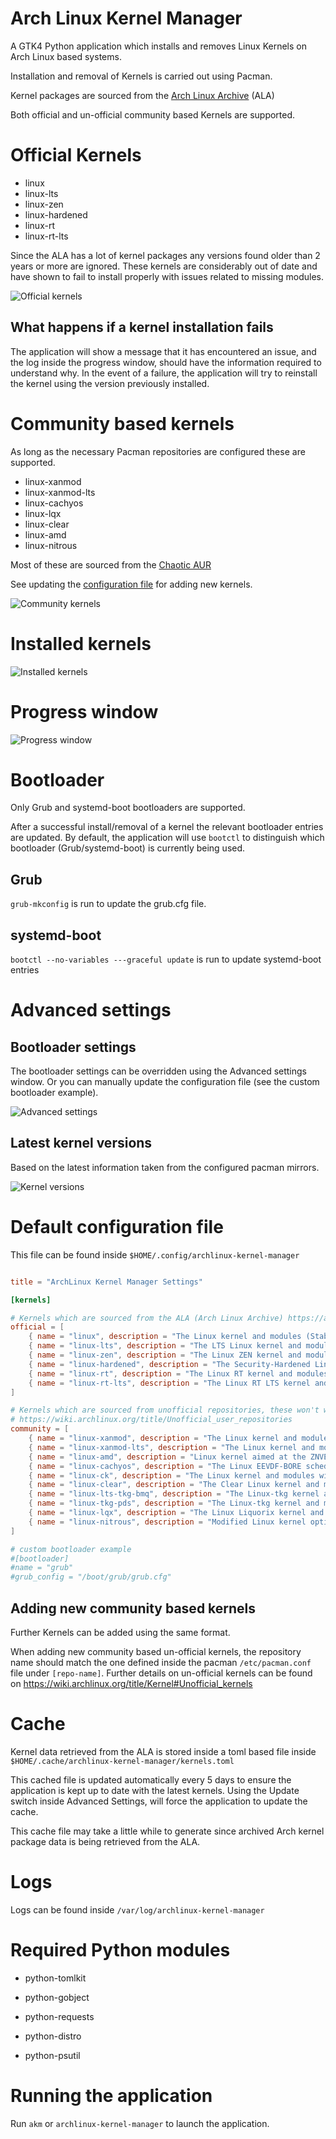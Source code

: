 # Arch Linux Kernel Manager

A GTK4 Python application which installs and removes Linux Kernels on Arch Linux based systems.

Installation and removal of Kernels is carried out using Pacman.

Kernel packages are sourced from the [Arch Linux Archive](https://wiki.archlinux.org/title/Arch_Linux_Archive) (ALA)

Both official and un-official community based Kernels are supported.

# Official Kernels

- linux
- linux-lts
- linux-zen
- linux-hardened
- linux-rt
- linux-rt-lts

Since the ALA has a lot of kernel packages any versions found older than 2 years or more are ignored.
These kernels are considerably out of date and have shown to fail to install properly with issues related to missing modules.

![Official kernels](https://github.com/arcolinux/archlinux-kernel-manager-dev/assets/121581829/2e30c26f-a06d-4ab9-91a7-14e1ced99389)

## What happens if a kernel installation fails

The application will show a message that it has encountered an issue, and the log inside the progress window, should have the information required to understand why.
In the event of a failure, the application will try to reinstall the kernel using the version previously installed.

# Community based kernels

As long as the necessary Pacman repositories are configured these are supported.

- linux-xanmod
- linux-xanmod-lts
- linux-cachyos
- linux-lqx
- linux-clear
- linux-amd
- linux-nitrous

Most of these are sourced from the [Chaotic AUR](https://aur.chaotic.cx)

See updating the [configuration file](#Adding-new-community-based-kernels) for adding new kernels.

![Community kernels](https://github.com/arcolinux/archlinux-kernel-manager-dev/assets/121581829/8e28de8d-35eb-45b2-b799-cd691c092852)

# Installed kernels

![Installed kernels](https://github.com/arcolinux/archlinux-kernel-manager-dev/assets/121581829/75e98bd6-dd46-4c91-807c-a042cb3a3f04)

# Progress window

![Progress window](https://github.com/DeltaCopy/archlinux-kernel-manager/assets/121581829/2b7e97db-06f6-4152-bf13-b81fbc42b63c)

# Bootloader

Only Grub and systemd-boot bootloaders are supported.

After a successful install/removal of a kernel the relevant bootloader entries are updated.
By default, the application will use `bootctl` to distinguish which bootloader (Grub/systemd-boot) is currently being used.

## Grub

`grub-mkconfig` is run to update the grub.cfg file.

## systemd-boot

`bootctl --no-variables ---graceful update` is run to update systemd-boot entries

# Advanced settings

## Bootloader settings

The bootloader settings can be overridden using the Advanced settings window.
Or you can manually update the configuration file (see the custom bootloader example).

![Advanced settings](https://github.com/arcolinux/archlinux-kernel-manager-dev/assets/121581829/0a5cd26d-7991-4cea-ab43-26c36e57b135)

## Latest kernel versions

Based on the latest information taken from the configured pacman mirrors.

![Kernel versions](https://github.com/arcolinux/archlinux-kernel-manager-dev/assets/121581829/a4dccbf9-969a-4ef0-bd8c-b212f31ea2cb)

# Default configuration file

This file can be found inside `$HOME/.config/archlinux-kernel-manager`

```toml

title = "ArchLinux Kernel Manager Settings"

[kernels]

# Kernels which are sourced from the ALA (Arch Linux Archive) https://archive.archlinux.org
official = [
    { name = "linux", description = "The Linux kernel and modules (Stable)", headers = "linux-headers" },
    { name = "linux-lts", description = "The LTS Linux kernel and modules (Longterm)", headers = "linux-lts-headers" },
    { name = "linux-zen", description = "The Linux ZEN kernel and modules (Zen)", headers = "linux-zen-headers" },
    { name = "linux-hardened", description = "The Security-Hardened Linux kernel and modules (Hardened)", headers = "linux-hardened-headers" },
    { name = "linux-rt", description = "The Linux RT kernel and modules (Realtime)", headers = "linux-rt-headers" },
    { name = "linux-rt-lts", description = "The Linux RT LTS kernel and modules (Realtime Longterm)", headers = "linux-rt-lts-headers" },
]

# Kernels which are sourced from unofficial repositories, these won't work if you haven't updated your pacman configuration
# https://wiki.archlinux.org/title/Unofficial_user_repositories
community = [
    { name = "linux-xanmod", description = "The Linux kernel and modules with Xanmod patches", headers = "linux-xanmod-headers", repository = "chaotic-aur" },
    { name = "linux-xanmod-lts", description = "The Linux kernel and modules with Xanmod patches", headers = "linux-xanmod-lts-headers", repository = "chaotic-aur" },
    { name = "linux-amd", description = "Linux kernel aimed at the ZNVER4/MZEN4 AMD Ryzen CPU based hardware", headers = "linux-amd-headers", repository = "chaotic-aur" },
    { name = "linux-cachyos", description = "The Linux EEVDF-BORE scheduler Kernel by CachyOS with other patches and improvements kernel and modules", headers = "linux-cachyos-headers", repository = "chaotic-aur" },
    { name = "linux-ck", description = "The Linux kernel and modules with ck's hrtimer patches", headers = "linux-ck-headers", repository = "repo-ck" },
    { name = "linux-clear", description = "The Clear Linux kernel and modules", headers = "linux-clear-headers", repository = "chaotic-aur" },
    { name = "linux-lts-tkg-bmq", description = "The Linux-tkg kernel and modules", headers = "linux-lts-tkg-bmq-headers", repository = "chaotic-aur" },
    { name = "linux-tkg-pds", description = "The Linux-tkg kernel and modules", headers = "linux-tkg-pds-headers", repository = "chaotic-aur" },
    { name = "linux-lqx", description = "The Linux Liquorix kernel and modules", headers = "linux-lqx-headers", repository = "chaotic-aur" },
    { name = "linux-nitrous", description = "Modified Linux kernel optimized for Skylake and newer, compiled using clang", headers = "linux-nitrous-headers", repository = "chaotic-aur" },
]

# custom bootloader example
#[bootloader]
#name = "grub"
#grub_config = "/boot/grub/grub.cfg"

```
## Adding new community based kernels

Further Kernels can be added using the same format.

When adding new community based un-official kernels, the repository name should match the one defined inside the pacman `/etc/pacman.conf` file under `[repo-name]`.
Further details on un-official kernels can be found on https://wiki.archlinux.org/title/Kernel#Unofficial_kernels

# Cache

Kernel data retrieved from the ALA is stored inside a toml based file inside `$HOME/.cache/archlinux-kernel-manager/kernels.toml`

This cached file is updated automatically every 5 days to ensure the application is kept up to date with the latest kernels.
Using the Update switch inside Advanced Settings, will force the application to update the cache.

This cache file may take a little while to generate since archived Arch kernel package data is being retrieved from the ALA.

# Logs

Logs can be found inside `/var/log/archlinux-kernel-manager`

# Required Python modules

- python-tomlkit

- python-gobject

- python-requests

- python-distro

- python-psutil

# Running the application

Run `akm` or `archlinux-kernel-manager` to launch the application.
